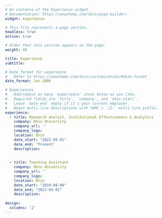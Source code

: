 ```yaml
---
# An instance of the Experience widget.
# Documentation: https://wowchemy.com/docs/page-builder/
widget: experience

# This file represents a page section.
headless: true
active: true

# Order that this section appears on the page.
weight: 40

title: Experience
subtitle:

# Date format for experience
#   Refer to https://wowchemy.com/docs/customization/#date-format
date_format: Jan 2006

# Experiences.
#   Add/remove as many `experience` items below as you like.
#   Required fields are `title`, `company`, and `date_start`.
#   Leave `date_end` empty if it's your current employer.
#   Begin multi-line descriptions with YAML's `|2-` multi-line prefix.
experience:
  - title: Research Analyst, Institutional Effectiveness & Analytics
    company: Ohio University
    company_url: ''
    company_logo: 
    location: Ohio
    date_start: "2022-05-01"
    date_end: 'Present'
    description:
        
        
  - title: Teaching Assistant
    company: Ohio University
    company_url: ''
    company_logo: 
    location: Ohio
    date_start: "2019-08-08"
    date_end: "2022-05-01"
    description:
    
design:
  columns: '2'
---
```

